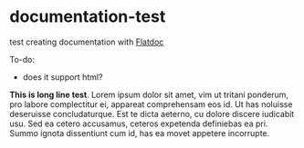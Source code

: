 documentation-test
==================

test creating documentation with [Flatdoc](http://ricostacruz.com/flatdoc/)

To-do:

* does it support html?

**This is long line test**. Lorem ipsum dolor sit amet, vim ut tritani ponderum, pro labore complectitur ei, appareat comprehensam eos id. Ut has noluisse deseruisse concludaturque. Est te dicta aeterno, cu dolore discere iudicabit usu. Sed ea cetero accusamus, ceteros expetenda definiebas ea pri. Summo ignota dissentiunt cum id, has ea movet appetere incorrupte.
